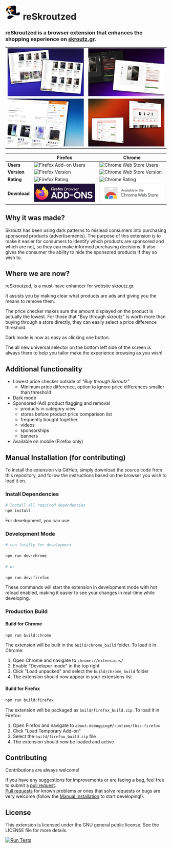 # ![Alt Text](../icons/48.png) reSkroutzed

### reSkroutzed is a browser extension that enhances the shopping experience on [skroutz.gr](https://skroutz.gr).<br>

|                                                                      |                                                                      |
| -------------------------------------------------------------------- | -------------------------------------------------------------------- |
| ![Screenshot 1](../imagery/chrome/chrome_1280x800_screenshot_1.jpeg) | ![Screenshot 2](../imagery/chrome/chrome_1280x800_screenshot_2.jpeg) |
| ![Screenshot 3](../imagery/chrome/chrome_1280x800_screenshot_3.jpeg) | ![Screenshot 4](../imagery/chrome/chrome_1280x800_screenshot_4.jpeg) |

|              | Firefox                                                                                                       | Chrome                                                                                                                                  |
| ------------ | ------------------------------------------------------------------------------------------------------------- | --------------------------------------------------------------------------------------------------------------------------------------- |
| **Users**    | ![Firefox Add-on Users](https://img.shields.io/amo/users/reskroutzed)                                         | ![Chrome Web Store Users](https://img.shields.io/chrome-web-store/users/amglnkndjeoojnjjeepeheobhneeogcl)                               |
| **Version**  | ![Firefox Version](https://img.shields.io/amo/v/reskroutzed)                                                  | ![Chrome Web Store Version](https://img.shields.io/chrome-web-store/v/amglnkndjeoojnjjeepeheobhneeogcl)                                 |
| **Rating**   | ![Firefox Rating](https://img.shields.io/amo/stars/reskroutzed)                                               | ![Chrome Rating](https://img.shields.io/chrome-web-store/rating/amglnkndjeoojnjjeepeheobhneeogcl)                                       |
| **Download** | [![Firefox](../imagery/store_images/firefox.png)](https://addons.mozilla.org/en-US/firefox/addon/reskroutzed) | [![Chrome](../imagery/store_images/chrome.png)](https://chrome.google.com/webstore/detail/reskroutzed/amglnkndjeoojnjjeepeheobhneeogcl) |

## Why it was made?

Skroutz has been using dark patterns to mislead consumers into purchasing sponsored products (advertisements).
The purpose of this extension is to make it easier for consumers to identify which products are sponsored and which are not, so they can make informed purchasing decisions.
It also gives the consumer the ability to hide the sponsored products if they so wish to.

## Where we are now?

reSkroutzed, is a must-have enhancer for website skroutz.gr.

It assists you by making clear what products are ads and giving you the means to remove them.

The price checker makes sure the amount displayed on the product is actually the lowest. For those that "Buy through skroutz" is worth more than buying through a store directly, they can easily select a price difference threshold.

Dark mode is now as easy as clicking one button.

The all new universal selector on the bottom left side of the screen is always there to help you tailor make the experience browsing as you wish!

## Additional functionality

- Lowest price checker outside of _"Buy through Skroutz"_
  - Minimum price difference, option to ignore price differences smaller than threshold
- Dark mode
- Sponsored (Ad) product flagging and removal
  - products in category view
  - stores before product price comparison list
  - frequently bought together
  - videos
  - sponsorships
  - banners
- Available on mobile (Firefox only)

## Manual Installation (for contributing)

To install the extension via GitHub, simply download the source code from this repository, and follow the instructions based on the browser you wish to load it on.

### Install Dependencies

```bash
# Install all required dependencies
npm install
```

For development, you can use:

### Development Mode

```bash
# run locally for development

npm run dev:chrome

# or

npm run dev:firefox
```

These commands will start the extension in development mode with hot reload enabled, making it easier to see your changes in real-time while developing.

### Production Build

#### Build for Chrome

```bash
npm run build:chrome
```

The extension will be built in the `build/chrome_build` folder. To load it in Chrome:

1. Open Chrome and navigate to `chrome://extensions/`
2. Enable "Developer mode" in the top right
3. Click "Load unpacked" and select the `build/chrome_build` folder
4. The extension should now appear in your extensions list

#### Build for Firefox

```bash
npm run build:firefox
```

The extension will be packaged as `build/firefox_build.zip`. To load it in Firefox:

1. Open Firefox and navigate to `about:debugging#/runtime/this-firefox`
2. Click "Load Temporary Add-on"
3. Select the `build/firefox_build.zip` file
4. The extension should now be loaded and active

## Contributing

Contributions are always welcome!

If you have any suggestions for improvements or are facing a bug, feel free to submit a [pull request](https://github.com/keybraker/reskroutzed/discussions).<br>
[Pull requests](https://github.com/keybraker/reskroutzed/pulls) for known problems or ones that solve requests or bugs are very welcome (follow the [Manual Installation](#manual-installation) to start developing!).

## License

This extension is licensed under the GNU general public license. See the LICENSE file for more details.

[![Run Tests](https://github.com/keybraker/reSkroutzed/actions/workflows/tests.yml/badge.svg)](https://github.com/keybraker/reSkroutzed/actions/workflows/tests.yml)
